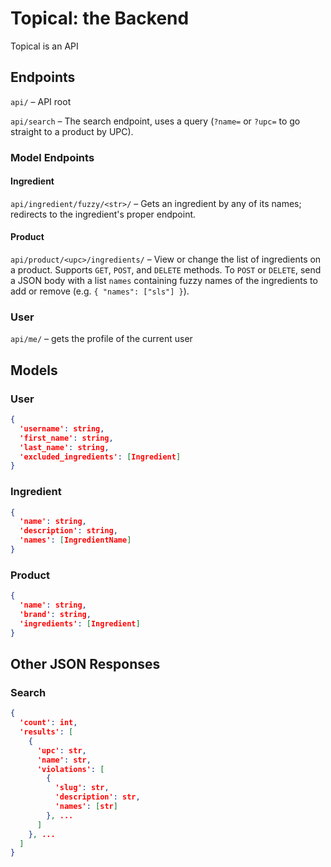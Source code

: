 # Topical: the Backend

Topical is an API

## Endpoints

`api/` – API root

`api/search` – The search endpoint, uses a query (`?name=` or `?upc=` to go straight to a product by UPC).

### Model Endpoints

#### Ingredient

`api/ingredient/fuzzy/<str>/` – Gets an ingredient by any of its names; redirects to the ingredient's proper endpoint.

#### Product

`api/product/<upc>/ingredients/` – View or change the list of ingredients on a product. Supports `GET`, `POST`, and `DELETE` methods. To `POST` or `DELETE`, send a JSON body with a list `names` containing fuzzy names of the ingredients to add or remove (e.g. `{ "names": ["sls"] }`).

### User

`api/me/` – gets the profile of the current user

## Models

### User

```json
{
  'username': string,
  'first_name': string,
  'last_name': string,
  'excluded_ingredients': [Ingredient]
}
```

### Ingredient

```json
{
  'name': string,
  'description': string,
  'names': [IngredientName]
}
```

### Product

```json
{
  'name': string,
  'brand': string,
  'ingredients': [Ingredient]
}
```

## Other JSON Responses

### Search

```json
{
  'count': int,
  'results': [
    {
      'upc': str,
      'name': str,
      'violations': [
        {
          'slug': str,
          'description': str,
          'names': [str]
        }, ...
      ]
    }, ...
  ]
}
```

